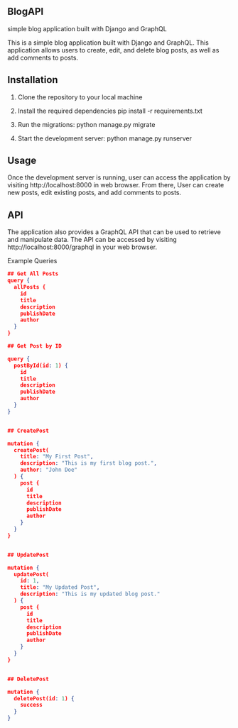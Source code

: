 ## BlogAPI
simple blog application built with Django and GraphQL

This is a simple blog application built with Django and GraphQL. This application allows users to create, edit, and delete blog posts, as well as add comments to posts.

## Installation
1. Clone the repository to your local machine

2. Install the required dependencies 
   pip install -r requirements.txt

3. Run the migrations:
   python manage.py migrate

4. Start the development server:
   python manage.py runserver
    
## Usage
Once the development server is running, user can access the application by visiting http://localhost:8000 in web browser. From there, User can create new posts, edit existing posts, and add comments to posts.

## API
The application also provides a GraphQL API that can be used to retrieve and manipulate data. The API can be accessed by visiting http://localhost:8000/graphql in your web browser.

Example Queries

```JSON
## Get All Posts
query {
  allPosts {
    id
    title
    description
    publishDate
    author
  }
}

## Get Post by ID

query {
  postById(id: 1) {
    id
    title
    description
    publishDate
    author
  }
}


## CreatePost

mutation {
  createPost(
    title: "My First Post",
    description: "This is my first blog post.",
    author: "John Doe"
  ) {
    post {
      id
      title
      description
      publishDate
      author
    }
  }
}


## UpdatePost

mutation {
  updatePost(
    id: 1,
    title: "My Updated Post",
    description: "This is my updated blog post."
  ) {
    post {
      id
      title
      description
      publishDate
      author
    }
  }
}


## DeletePost

mutation {
  deletePost(id: 1) {
    success
  }
}

